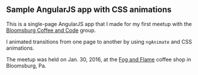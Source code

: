 ## Sample AngularJS app with CSS animations
This is a single-page AngularJS app that I made for my first meetup with the [Bloomsburg Coffee and Code](http://www.meetup.com/Bloomsburg-Coffee-and-Code/) group.

I animated transitions from one page to another by using `ngAnimate` and CSS animations.

The meetup was held on Jan. 30, 2016, at the [Fog and Flame](http://fogandflame.moonfruit.com/home/4578026217) coffee shop in Bloomsburg, Pa.